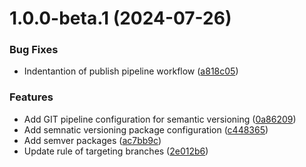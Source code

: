 # 1.0.0-beta.1 (2024-07-26)


### Bug Fixes

* Indentantion of publish pipeline workflow ([a818c05](https://github.com/andreiborca/telemetry-logging-package/commit/a818c05b18a51180e554c8ab1007270ea8f6779d))


### Features

* Add GIT pipeline  configuration for semantic versioning ([0a86209](https://github.com/andreiborca/telemetry-logging-package/commit/0a86209b700f439c516fcceff14e296a8708faf6))
* Add semnatic versioning package configuration ([c448365](https://github.com/andreiborca/telemetry-logging-package/commit/c448365c0360666ad40cb1136dcb9215d8c66b12))
* Add semver packages ([ac7bb9c](https://github.com/andreiborca/telemetry-logging-package/commit/ac7bb9cf0655752ccb65a6bb2be25944d84ffb63))
* Update rule of targeting branches ([2e012b6](https://github.com/andreiborca/telemetry-logging-package/commit/2e012b6fa1da4f7f10d390c09fe1c01783fa2d89))
